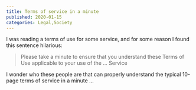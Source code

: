 ```yaml
---
title: Terms of service in a minute
published: 2020-01-15
categories: Legal,Society
---
```


I was reading a terms of use for some service,
and for some reason I found this sentence hilarious:

> Please take a minute to ensure that you understand
> these Terms of Use applicable to your use of the ... Service

I wonder who these people are that can properly understand
the typical 10-page terms of service in a minute ...
